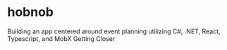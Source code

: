 # hobnob
Building an app centered around event planning utilizing C#, .NET, React, Typescript, and MobX
Getting Closer
